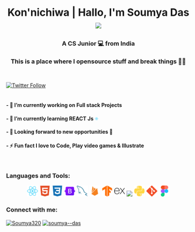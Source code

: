 ### <h1 align="center">Kon'nichiwa | Hallo, I'm Soumya Das <img src="https://raw.githubusercontent.com/MartinHeinz/MartinHeinz/master/wave.gif" height="45px"></h1>

<h3 align="center">A CS Junior 💻 from India</h3>

<h3 align="center">This is a place where I opensource stuff and break things 👨‍💻</h3><br />

[![Twitter Follow](https://img.shields.io/twitter/follow/Soumya320?color=1DA1F2&logo=twitter&style=for-the-badge)](https://twitter.com/intent/follow?original_referer=https%3A%2F%2Fgithub.com%2FSoumya320&screen_name=Soumya320)<br><br>

#### - 🔭 I’m currently working on **Full stack Projects**
#### - 🌱 I’m currently learning **REACT Js <img height="10" src="https://github.com/devicons/devicon/blob/master/icons/react/react-original.svg">**
#### - 👯  Looking forward to new opportunities 🚪
#### - ⚡ Fun fact **I love to Code, Play video games & Illustrate**
<br />

### Languages and Tools:

<p align="center">
  <img height="30" src="https://github.com/devicons/devicon/blob/master/icons/react/react-original.svg">
  <img height="30" src="https://github.com/devicons/devicon/blob/master/icons/html5/html5-plain.svg">
  <img height="30" src="https://github.com/devicons/devicon/blob/master/icons/css3/css3-plain.svg">
  <img height="30" src="https://github.com/devicons/devicon/blob/master/icons/bootstrap/bootstrap-original.svg">
  <img height="30" src="https://github.com/devicons/devicon/blob/master/icons/mysql/mysql-plain.svg">
  <img height="30" src="https://github.com/devicons/devicon/blob/master/icons/firebase/firebase-plain.svg">
  <img height="30" src="https://github.com/devicons/devicon/blob/master/icons/tensorflow/tensorflow-original.svg">
  <img height="30" src="https://github.com/devicons/devicon/blob/master/icons/express/express-original.svg">
  <img height="30" src="https://github.com/konpa/devicon/blob/master/icons/cplusplus/cplusplus-plain.svg">
  <img height="30" src="https://github.com/devicons/devicon/blob/master/icons/python/python-plain.svg">
  <img height="30" src="https://github.com/devicons/devicon/blob/master/icons/git/git-plain.svg">
  <img height="30" src="https://github.com/devicons/devicon/blob/master/icons/figma/figma-original.svg">
</p>


### <h3 align="left">Connect with me:</h3>
<p align="left">
  <a href="https://twitter.com/Soumya320" target="blank"><img align="center" src="https://raw.githubusercontent.com/rahuldkjain/github-profile-readme-generator/master/src/images/icons/Social/twitter.svg" alt="Soumya320" height="30" width="40" /></a>
  <a href="https://linkedin.com/in/soumya--das" target="blank"><img align="center" src="https://raw.githubusercontent.com/rahuldkjain/github-profile-readme-generator/master/src/images/icons/Social/linked-in-alt.svg" alt="soumya--das" height="30" width="40" /></a>
</p>
